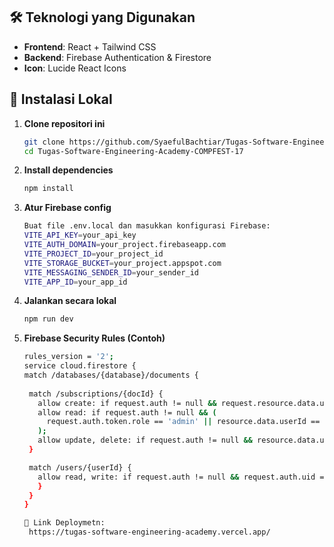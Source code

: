 ## 🛠️ Teknologi yang Digunakan

- **Frontend**: React + Tailwind CSS
- **Backend**: Firebase Authentication & Firestore
- **Icon**: Lucide React Icons

## 🚀 Instalasi Lokal

1. **Clone repositori ini**
   ```bash
   git clone https://github.com/SyaefulBachtiar/Tugas-Software-Engineering-Academy-COMPFEST-17.git
   cd Tugas-Software-Engineering-Academy-COMPFEST-17
   
2. **Install dependencies**
   ```bash
   npm install

4. **Atur Firebase config**
   ```bash
   Buat file .env.local dan masukkan konfigurasi Firebase:
   VITE_API_KEY=your_api_key
   VITE_AUTH_DOMAIN=your_project.firebaseapp.com
   VITE_PROJECT_ID=your_project_id
   VITE_STORAGE_BUCKET=your_project.appspot.com
   VITE_MESSAGING_SENDER_ID=your_sender_id
   VITE_APP_ID=your_app_id
   
6. **Jalankan secara lokal**
   ```bash
   npm run dev

7. **Firebase Security Rules (Contoh)**
   ```bash
   rules_version = '2';
   service cloud.firestore {
   match /databases/{database}/documents {
    
    match /subscriptions/{docId} {
      allow create: if request.auth != null && request.resource.data.userId == request.auth.uid;
      allow read: if request.auth != null && (
        request.auth.token.role == 'admin' || resource.data.userId == request.auth.uid
      );
      allow update, delete: if request.auth != null && resource.data.userId == request.auth.uid;
    }

    match /users/{userId} {
      allow read, write: if request.auth != null && request.auth.uid == userId;
      }
    }
   }

   🚀 Link Deploymetn:
    https://tugas-software-engineering-academy.vercel.app/
   
